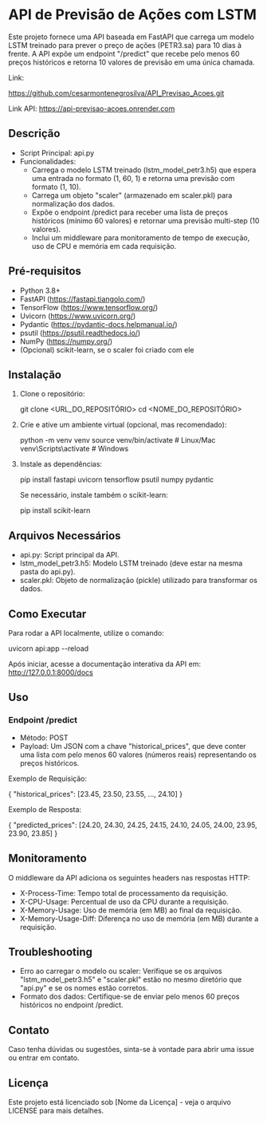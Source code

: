# API de Previsão de Ações com LSTM

Este projeto fornece uma API baseada em FastAPI que carrega um modelo LSTM treinado para prever o preço de ações (PETR3.sa) para 10 dias à frente. A API expõe um endpoint "/predict" que recebe pelo menos 60 preços históricos e retorna 10 valores de previsão em uma única chamada.

Link:

https://github.com/cesarmontenegrosilva/API_Previsao_Acoes.git

Link API: https://api-previsao-acoes.onrender.com



## Descrição

- Script Principal: api.py
- Funcionalidades:
  - Carrega o modelo LSTM treinado (lstm_model_petr3.h5) que espera uma entrada no formato (1, 60, 1) e retorna uma previsão com formato (1, 10).
  - Carrega um objeto "scaler" (armazenado em scaler.pkl) para normalização dos dados.
  - Expõe o endpoint /predict para receber uma lista de preços históricos (mínimo 60 valores) e retornar uma previsão multi-step (10 valores).
  - Inclui um middleware para monitoramento de tempo de execução, uso de CPU e memória em cada requisição.

## Pré-requisitos

- Python 3.8+
- FastAPI (https://fastapi.tiangolo.com/)
- TensorFlow (https://www.tensorflow.org/)
- Uvicorn (https://www.uvicorn.org/)
- Pydantic (https://pydantic-docs.helpmanual.io/)
- psutil (https://psutil.readthedocs.io/)
- NumPy (https://numpy.org/)
- (Opcional) scikit-learn, se o scaler foi criado com ele

## Instalação

1. Clone o repositório:

   git clone <URL_DO_REPOSITÓRIO>
   cd <NOME_DO_REPOSITÓRIO>

2. Crie e ative um ambiente virtual (opcional, mas recomendado):

   python -m venv venv
   source venv/bin/activate   # Linux/Mac
   venv\Scripts\activate      # Windows

3. Instale as dependências:

   pip install fastapi uvicorn tensorflow psutil numpy pydantic

   Se necessário, instale também o scikit-learn:

   pip install scikit-learn

## Arquivos Necessários

- api.py: Script principal da API.
- lstm_model_petr3.h5: Modelo LSTM treinado (deve estar na mesma pasta do api.py).
- scaler.pkl: Objeto de normalização (pickle) utilizado para transformar os dados.

## Como Executar

Para rodar a API localmente, utilize o comando:

   uvicorn api:app --reload

Após iniciar, acesse a documentação interativa da API em:
http://127.0.0.1:8000/docs

## Uso

### Endpoint /predict

- Método: POST
- Payload: Um JSON com a chave "historical_prices", que deve conter uma lista com pelo menos 60 valores (números reais) representando os preços históricos.

Exemplo de Requisição:

{
  "historical_prices": [23.45, 23.50, 23.55, ..., 24.10]
}

Exemplo de Resposta:

{
  "predicted_prices": [24.20, 24.30, 24.25, 24.15, 24.10, 24.05, 24.00, 23.95, 23.90, 23.85]
}

## Monitoramento

O middleware da API adiciona os seguintes headers nas respostas HTTP:

- X-Process-Time: Tempo total de processamento da requisição.
- X-CPU-Usage: Percentual de uso da CPU durante a requisição.
- X-Memory-Usage: Uso de memória (em MB) ao final da requisição.
- X-Memory-Usage-Diff: Diferença no uso de memória (em MB) durante a requisição.

## Troubleshooting

- Erro ao carregar o modelo ou scaler: Verifique se os arquivos "lstm_model_petr3.h5" e "scaler.pkl" estão no mesmo diretório que "api.py" e se os nomes estão corretos.
- Formato dos dados: Certifique-se de enviar pelo menos 60 preços históricos no endpoint /predict.

## Contato

Caso tenha dúvidas ou sugestões, sinta-se à vontade para abrir uma issue ou entrar em contato.

## Licença

Este projeto está licenciado sob [Nome da Licença] - veja o arquivo LICENSE para mais detalhes.
